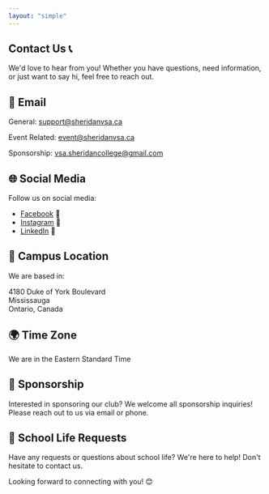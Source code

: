 ```yaml
---
layout: "simple"
---
```


## Contact Us  📞

We'd love to hear from you! Whether you have questions, need information, or just want to say hi, feel free to reach out.

## 📧 Email
General:  [support@sheridanvsa.ca](mailto:suppot@sheridanvsa.ca)  

Event Related:  [event@sheridanvsa.ca](mailto:event@sheridanvsa.ca)   

Sponsorship:  [vsa.sheridancollege@gmail.com](mailto:vsa.sheridancollege@gmail.com)  


## 🌐 Social Media

Follow us on social media:
- [Facebook](https://facebook.com/VSA.Sheridan) 📘
- [Instagram](https://instagram.com/vietnam.sheridancollege) 📸
- [LinkedIn](https://linkedin.com/company/sheridan-vietnamese-students%e2%80%99-association) 💼


## 📍 Campus Location

We are based in:    
    
4180 Duke of York Boulevard   
Mississauga  
Ontario, Canada  

## 🌍 Time Zone
We are in the Eastern Standard Time

## 🤝 Sponsorship

Interested in sponsoring our club? We welcome all sponsorship inquiries! Please reach out to us via email or phone.

## 🏫 School Life Requests

Have any requests or questions about school life? We're here to help! Don't hesitate to contact us.

Looking forward to connecting with you! 😊
